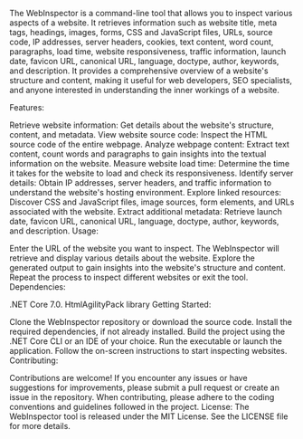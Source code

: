 The WebInspector is a command-line tool that allows you to inspect various aspects of a website. It retrieves information such as website title, meta tags, headings, images, forms, CSS and JavaScript files, URLs, source code, IP addresses, server headers, cookies, text content, word count, paragraphs, load time, website responsiveness, traffic information, launch date, favicon URL, canonical URL, language, doctype, author, keywords, and description. It provides a comprehensive overview of a website's structure and content, making it useful for web developers, SEO specialists, and anyone interested in understanding the inner workings of a website.

Features:

Retrieve website information: Get details about the website's structure, content, and metadata.
View website source code: Inspect the HTML source code of the entire webpage.
Analyze webpage content: Extract text content, count words and paragraphs to gain insights into the textual information on the website.
Measure website load time: Determine the time it takes for the website to load and check its responsiveness.
Identify server details: Obtain IP addresses, server headers, and traffic information to understand the website's hosting environment.
Explore linked resources: Discover CSS and JavaScript files, image sources, form elements, and URLs associated with the website.
Extract additional metadata: Retrieve launch date, favicon URL, canonical URL, language, doctype, author, keywords, and description.
Usage:

Enter the URL of the website you want to inspect.
The WebInspector will retrieve and display various details about the website.
Explore the generated output to gain insights into the website's structure and content.
Repeat the process to inspect different websites or exit the tool.
Dependencies:

.NET Core 7.0.
HtmlAgilityPack library
Getting Started:

Clone the WebInspector repository or download the source code.
Install the required dependencies, if not already installed.
Build the project using the .NET Core CLI or an IDE of your choice.
Run the executable or launch the application.
Follow the on-screen instructions to start inspecting websites.
Contributing:

Contributions are welcome! If you encounter any issues or have suggestions for improvements, please submit a pull request or create an issue in the repository.
When contributing, please adhere to the coding conventions and guidelines followed in the project.
License:
The WebInspector tool is released under the MIT License. See the LICENSE file for more details.
